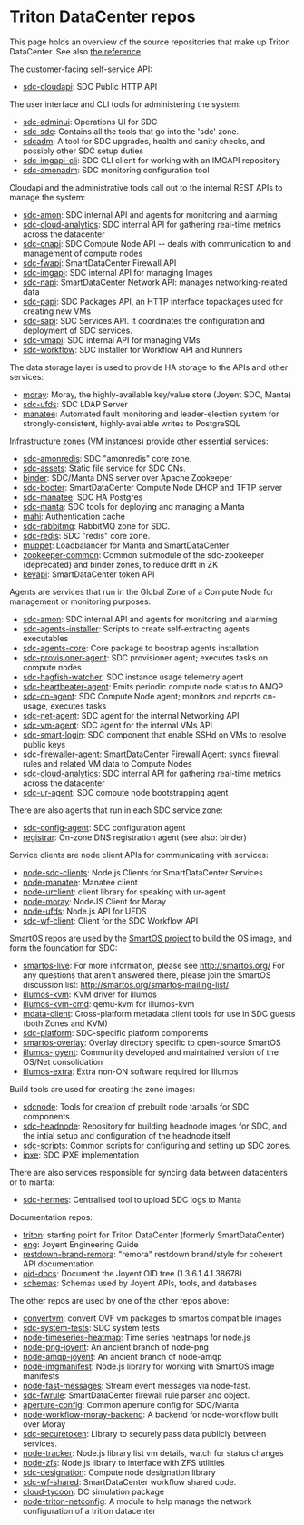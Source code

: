 # Triton DataCenter repos

This page holds an overview of the source repositories that make up
Triton DataCenter. See also [the reference](../reference.md).


The customer-facing self-service API:

* [sdc-cloudapi](https://github.com/TritonDataCenter/sdc-cloudapi): SDC Public HTTP API


The user interface and CLI tools for administering the system:

* [sdc-adminui](https://github.com/TritonDataCenter/sdc-adminui): Operations UI for SDC
* [sdc-sdc](https://github.com/TritonDataCenter/sdc-sdc): Contains all the tools that go into the &#39;sdc&#39; zone.
* [sdcadm](https://github.com/TritonDataCenter/sdcadm): A tool for SDC upgrades, health and sanity checks, and possibly other SDC setup duties
* [sdc-imgapi-cli](https://github.com/TritonDataCenter/sdc-imgapi-cli): SDC CLI client for working with an IMGAPI repository
* [sdc-amonadm](https://github.com/TritonDataCenter/sdc-amonadm): SDC monitoring configuration tool


Cloudapi and the administrative tools call out to the internal REST APIs
to manage the system:

* [sdc-amon](https://github.com/TritonDataCenter/sdc-amon): SDC internal API and agents for monitoring and alarming
* [sdc-cloud-analytics](https://github.com/TritonDataCenter/sdc-cloud-analytics): SDC internal API for gathering real-time metrics across the datacenter
* [sdc-cnapi](https://github.com/TritonDataCenter/sdc-cnapi): SDC Compute Node API -- deals with communication to and management of compute nodes
* [sdc-fwapi](https://github.com/TritonDataCenter/sdc-fwapi): SmartDataCenter Firewall API
* [sdc-imgapi](https://github.com/TritonDataCenter/sdc-imgapi): SDC internal API for managing Images
* [sdc-napi](https://github.com/TritonDataCenter/sdc-napi): SmartDataCenter Network API: manages networking-related data
* [sdc-papi](https://github.com/TritonDataCenter/sdc-papi): SDC Packages API, an HTTP interface topackages used for creating new VMs
* [sdc-sapi](https://github.com/TritonDataCenter/sdc-sapi): SDC Services API. It coordinates the configuration and deployment of SDC services.
* [sdc-vmapi](https://github.com/TritonDataCenter/sdc-vmapi): SDC internal API for managing VMs
* [sdc-workflow](https://github.com/TritonDataCenter/sdc-workflow): SDC installer for Workflow API and Runners


The data storage layer is used to provide HA storage to the APIs and other
services:

* [moray](https://github.com/TritonDataCenter/moray): Moray, the highly-available key/value store (Joyent SDC, Manta)
* [sdc-ufds](https://github.com/TritonDataCenter/sdc-ufds): SDC LDAP Server
* [manatee](https://github.com/TritonDataCenter/manatee): Automated fault monitoring and leader-election system for strongly-consistent, highly-available writes to PostgreSQL


Infrastructure zones (VM instances) provide other essential services:

* [sdc-amonredis](https://github.com/TritonDataCenter/sdc-amonredis): SDC &quot;amonredis&quot; core zone.
* [sdc-assets](https://github.com/TritonDataCenter/sdc-assets): Static file service for SDC CNs.
* [binder](https://github.com/TritonDataCenter/binder): SDC/Manta DNS server over Apache Zookeeper
* [sdc-booter](https://github.com/TritonDataCenter/sdc-booter): SmartDataCenter Compute Node DHCP and TFTP server
* [sdc-manatee](https://github.com/TritonDataCenter/sdc-manatee): SDC HA Postgres
* [sdc-manta](https://github.com/TritonDataCenter/sdc-manta): SDC tools for deploying and managing a Manta
* [mahi](https://github.com/TritonDataCenter/mahi): Authentication cache
* [sdc-rabbitmq](https://github.com/TritonDataCenter/sdc-rabbitmq): RabbitMQ zone for SDC.
* [sdc-redis](https://github.com/TritonDataCenter/sdc-redis): SDC &quot;redis&quot; core zone.
* [muppet](https://github.com/TritonDataCenter/muppet): Loadbalancer for Manta and SmartDataCenter
* [zookeeper-common](https://github.com/TritonDataCenter/zookeeper-common): Common submodule of the sdc-zookeeper (deprecated) and binder zones, to reduce drift in ZK
* [keyapi](https://github.com/TritonDataCenter/keyapi): SmartDataCenter token API


Agents are services that run in the Global Zone of a Compute Node for
management or monitoring purposes:

* [sdc-amon](https://github.com/TritonDataCenter/sdc-amon): SDC internal API and agents for monitoring and alarming
* [sdc-agents-installer](https://github.com/TritonDataCenter/sdc-agents-installer): Scripts to create self-extracting agents executables
* [sdc-agents-core](https://github.com/TritonDataCenter/sdc-agents-core): Core package to boostrap agents installation
* [sdc-provisioner-agent](https://github.com/TritonDataCenter/sdc-provisioner-agent): SDC provisioner agent; executes tasks on compute nodes
* [sdc-hagfish-watcher](https://github.com/TritonDataCenter/sdc-hagfish-watcher): SDC instance usage telemetry agent
* [sdc-heartbeater-agent](https://github.com/TritonDataCenter/sdc-heartbeater-agent): Emits periodic compute node status to AMQP
* [sdc-cn-agent](https://github.com/TritonDataCenter/sdc-cn-agent): SDC Compute Node agent; monitors and reports cn-usage, executes tasks
* [sdc-net-agent](https://github.com/TritonDataCenter/sdc-net-agent): SDC agent for the internal Networking API
* [sdc-vm-agent](https://github.com/TritonDataCenter/sdc-vm-agent): SDC agent for the internal VMs API
* [sdc-smart-login](https://github.com/TritonDataCenter/sdc-smart-login): SDC component that enable SSHd on VMs to resolve public keys
* [sdc-firewaller-agent](https://github.com/TritonDataCenter/sdc-firewaller-agent): SmartDataCenter Firewall Agent: syncs firewall rules and related VM data to Compute Nodes
* [sdc-cloud-analytics](https://github.com/TritonDataCenter/sdc-cloud-analytics): SDC internal API for gathering real-time metrics across the datacenter
* [sdc-ur-agent](https://github.com/TritonDataCenter/sdc-ur-agent): SDC compute node bootstrapping agent


There are also agents that run in each SDC service zone:

* [sdc-config-agent](https://github.com/TritonDataCenter/sdc-config-agent): SDC configuration agent
* [registrar](https://github.com/TritonDataCenter/registrar): On-zone DNS registration agent (see also: binder)


Service clients are node client APIs for communicating with services:

* [node-sdc-clients](https://github.com/TritonDataCenter/node-sdc-clients): Node.js Clients for SmartDataCenter Services
* [node-manatee](https://github.com/TritonDataCenter/node-manatee): Manatee client
* [node-urclient](https://github.com/TritonDataCenter/node-urclient): client library for speaking with ur-agent
* [node-moray](https://github.com/TritonDataCenter/node-moray): NodeJS Client for Moray
* [node-ufds](https://github.com/TritonDataCenter/node-ufds): Node.js API for UFDS
* [sdc-wf-client](https://github.com/TritonDataCenter/sdc-wf-client): Client for the SDC Workflow API


SmartOS repos are used by the [SmartOS project](http://smartos.org) to build
the OS image, and form the foundation for SDC:

* [smartos-live](https://github.com/TritonDataCenter/smartos-live): For more information, please see http://smartos.org/ For any questions that aren&#39;t answered there, please join the SmartOS discussion list: http://smartos.org/smartos-mailing-list/
* [illumos-kvm](https://github.com/TritonDataCenter/illumos-kvm): KVM driver for illumos
* [illumos-kvm-cmd](https://github.com/TritonDataCenter/illumos-kvm-cmd): qemu-kvm for illumos-kvm
* [mdata-client](https://github.com/TritonDataCenter/mdata-client): Cross-platform metadata client tools for use in SDC guests (both Zones and KVM)
* [sdc-platform](https://github.com/TritonDataCenter/sdc-platform): SDC-specific platform components
* [smartos-overlay](https://github.com/TritonDataCenter/smartos-overlay): Overlay directory specific to open-source SmartOS
* [illumos-joyent](https://github.com/TritonDataCenter/illumos-joyent): Community developed and maintained version of the OS/Net consolidation
* [illumos-extra](https://github.com/TritonDataCenter/illumos-extra): Extra non-ON software required for Illumos


Build tools are used for creating the zone images:

* [sdcnode](https://github.com/TritonDataCenter/sdcnode): Tools for creation of prebuilt node tarballs for SDC components.
* [sdc-headnode](https://github.com/TritonDataCenter/sdc-headnode): Repository for building headnode images for SDC, and the intial setup and configuration of the headnode itself
* [sdc-scripts](https://github.com/TritonDataCenter/sdc-scripts): Common scripts for configuring and setting up SDC zones.
* [ipxe](https://github.com/TritonDataCenter/ipxe): SDC iPXE implementation


There are also services responsible for syncing data between datacenters or
to manta:

* [sdc-hermes](https://github.com/TritonDataCenter/sdc-hermes): Centralised tool to upload SDC logs to Manta


Documentation repos:

* [triton](https://github.com/TritonDataCenter/triton): starting point for Triton DataCenter (formerly SmartDataCenter)
* [eng](https://github.com/TritonDataCenter/eng): Joyent Engineering Guide
* [restdown-brand-remora](https://github.com/TritonDataCenter/restdown-brand-remora): &quot;remora&quot; restdown brand/style for coherent API documentation
* [oid-docs](https://github.com/TritonDataCenter/oid-docs): Document the Joyent OID tree (1.3.6.1.4.1.38678)
* [schemas](https://github.com/TritonDataCenter/schemas): Schemas used by Joyent APIs, tools, and databases


The other repos are used by one of the other repos above:

* [convertvm](https://github.com/TritonDataCenter/convertvm): convert OVF vm packages to smartos compatible images
* [sdc-system-tests](https://github.com/TritonDataCenter/sdc-system-tests): SDC system tests
* [node-timeseries-heatmap](https://github.com/TritonDataCenter/node-timeseries-heatmap): Time series heatmaps for node.js
* [node-png-joyent](https://github.com/TritonDataCenter/node-png-joyent): An ancient branch of node-png
* [node-amqp-joyent](https://github.com/TritonDataCenter/node-amqp-joyent): An ancient branch of node-amqp
* [node-imgmanifest](https://github.com/TritonDataCenter/node-imgmanifest): Node.js library for working with SmartOS image manifests
* [node-fast-messages](https://github.com/TritonDataCenter/node-fast-messages): Stream event messages via node-fast.
* [sdc-fwrule](https://github.com/TritonDataCenter/sdc-fwrule): SmartDataCenter firewall rule parser and object.
* [aperture-config](https://github.com/TritonDataCenter/aperture-config): Common aperture config for SDC/Manta
* [node-workflow-moray-backend](https://github.com/TritonDataCenter/node-workflow-moray-backend): A backend for node-workflow built over Moray
* [sdc-securetoken](https://github.com/TritonDataCenter/sdc-securetoken): Library to securely pass data publicly between services.
* [node-tracker](https://github.com/TritonDataCenter/node-tracker): Node.js library list vm details, watch for status changes
* [node-zfs](https://github.com/TritonDataCenter/node-zfs): Node.js library to interface with ZFS utilities
* [sdc-designation](https://github.com/TritonDataCenter/sdc-designation): Compute node designation library
* [sdc-wf-shared](https://github.com/TritonDataCenter/sdc-wf-shared): SmartDataCenter workflow shared code.
* [cloud-tycoon](https://github.com/TritonDataCenter/cloud-tycoon): DC simulation package
* [node-triton-netconfig](https://github.com/TritonDataCenter/node-triton-netconfig): A module to help manage the network configuration of a trition datacenter
